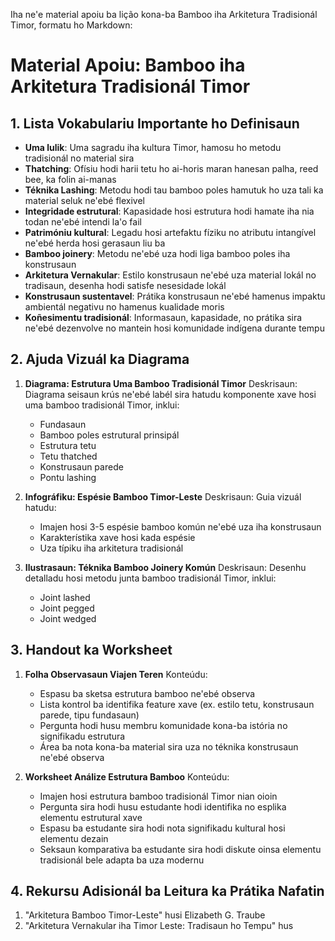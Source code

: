 Iha ne'e material apoiu ba lição kona-ba Bamboo iha Arkitetura Tradisionál Timor, formatu ho Markdown:

# Material Apoiu: Bamboo iha Arkitetura Tradisionál Timor

## 1. Lista Vokabulariu Importante ho Definisaun

- **Uma lulik**: Uma sagradu iha kultura Timor, hamosu ho metodu tradisionál no material sira
- **Thatching**: Ofísiu hodi harii tetu ho ai-horis maran hanesan palha, reed bee, ka folin ai-manas
- **Téknika Lashing**: Metodu hodi tau bamboo poles hamutuk ho uza tali ka material seluk ne'ebé flexivel
- **Integridade estrutural**: Kapasidade hosi estrutura hodi hamate iha nia todan ne'ebé intendi la'o fail
- **Patrimóniu kultural**: Legadu hosi artefaktu fíziku no atributu intangível ne'ebé herda hosi gerasaun liu ba
- **Bamboo joinery**: Metodu ne'ebé uza hodi liga bamboo poles iha konstrusaun
- **Arkitetura Vernakular**: Estilo konstrusaun ne'ebé uza material lokál no tradisaun, desenha hodi satisfe nesesidade lokál
- **Konstrusaun sustentavel**: Prátika konstrusaun ne'ebé hamenus impaktu ambientál negativu no hamenus kualidade moris
- **Koñesimentu tradisionál**: Informasaun, kapasidade, no prátika sira ne'ebé dezenvolve no mantein hosi komunidade indígena durante tempu

## 2. Ajuda Vizuál ka Diagrama

1. **Diagrama: Estrutura Uma Bamboo Tradisionál Timor**
   Deskrisaun: Diagrama seisaun krús ne'ebé labél sira hatudu komponente xave hosi uma bamboo tradisionál Timor, inklui:
   - Fundasaun
   - Bamboo poles estrutural prinsipál
   - Estrutura tetu
   - Tetu thatched
   - Konstrusaun parede
   - Pontu lashing

2. **Infográfiku: Espésie Bamboo Timor-Leste**
   Deskrisaun: Guia vizuál hatudu:
   - Imajen hosi 3-5 espésie bamboo komún ne'ebé uza iha konstrusaun
   - Karakterístika xave hosi kada espésie
   - Uza típiku iha arkitetura tradisionál

3. **Ilustrasaun: Téknika Bamboo Joinery Komún**
   Deskrisaun: Desenhu detalladu hosi metodu junta bamboo tradisionál Timor, inklui:
   - Joint lashed
   - Joint pegged
   - Joint wedged

## 3. Handout ka Worksheet

1. **Folha Observasaun Viajen Teren**
   Konteúdu:
   - Espasu ba sketsa estrutura bamboo ne'ebé observa
   - Lista kontrol ba identifika feature xave (ex. estilo tetu, konstrusaun parede, tipu fundasaun)
   - Pergunta hodi husu membru komunidade kona-ba istória no signifikadu estrutura
   - Área ba nota kona-ba material sira uza no téknika konstrusaun ne'ebé observa

2. **Worksheet Análize Estrutura Bamboo**
   Konteúdu:
   - Imajen hosi estrutura bamboo tradisionál Timor nian oioin
   - Pergunta sira hodi husu estudante hodi identifika no esplika elementu estrutural xave
   - Espasu ba estudante sira hodi nota signifikadu kultural hosi elementu dezain
   - Seksaun komparativa ba estudante sira hodi diskute oinsa elementu tradisionál bele adapta ba uza modernu

## 4. Rekursu Adisionál ba Leitura ka Prátika Nafatin

1. "Arkitetura Bamboo Timor-Leste" husi Elizabeth G. Traube
2. "Arkitetura Vernakular iha Timor Leste: Tradisaun ho Tempu" hus